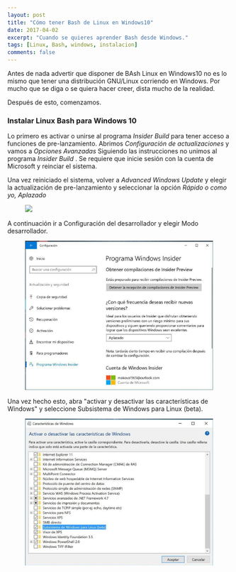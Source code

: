 ```yaml
---
layout: post
title: "Cómo tener Bash de Linux en Windows10"
date: 2017-04-02
excerpt: "Cuando se quieres aprender Bash desde Windows."
tags: [Linux, Bash, windows, instalacion]
comments: false
---
```


Antes de nada advertir que disponer de BAsh Linux en Windows10 no es lo mismo que
tener una distribución GNU/Linux corriendo en Windows. Por mucho que se diga
o se quiera hacer creer, dista mucho de la realidad.

Después de esto, comenzamos.

### Instalar Linux Bash para Windows 10

Lo primero es activar o unirse al programa *Insider Build* para tener acceso a funciones de pre-lanzamiento. Abrimos *Configuración de actualizaciones* y vamos a *Opciones Avanzadas*  Siguiendo las instrucciones no unimos al programa *Insider Build* . Se requiere que inicie sesión con la cuenta de Microsoft y reinciar el sistema.

Una vez reiniciado el sistema, volver a *Advanced Windows Update* y elegir la actualización de pre-lanzamiento y seleccionar la opción *Rápido o como yo, Aplazado*

<figure>
    <img src="{{site.url}}/assets/images/bash-windows10/Bash0.png">
</figure>

A continuación ir a Configuración del desarrollador y elegir Modo desarrollador.

<figure>
    <img src="/assets/images/bash-windows10/Bash5.png">
</figure>

Una vez hecho esto, abra "activar y desactivar las características de Windows" y seleccione Subsistema de Windows para Linux (beta).

<figure>
    <img src="/assets/images/bash-windows10/Bash1.png">
</figure>
